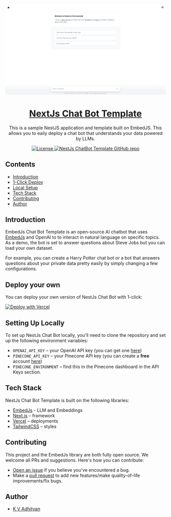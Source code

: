 <a href="https://gpt-chat-bot-nextjs.vercel.app">
  <img alt="Chat bot built with EmbedJs" src="/app/opengraph-image.png">
  <h1 align="center">NextJs Chat Bot Template</h1>
</a>

<p align="center">
  This is a sample NestJS application and template built on EmbedJS. This allows you to eaily deploy a chat bot that understands your data powered by LLMs.
</p>

<p align="center">
  <a href="https://github.com/llmembed/chat-bot-nextjs-template/blob/main/LICENSE">
    <img src="https://img.shields.io/github/license/llmembed/chat-bot-nextjs-template?label=license&logo=github&color=f80&logoColor=fff" alt="License" />
  </a>
  <a href="https://github.com/license/chat-bot-nextjs-template"><img src="https://img.shields.io/github/stars/license/chat-bot-nextjs-template?style=social" alt="NestJs ChatBot Template GitHub repo"></a>
</p>

## Contents

-   [Introduction](#introduction)
-   [1-Click Deploy](#deploy-your-own)
-   [Local Setup](#setting-up-locally)
-   [Tech Stack](#tech-stack)
-   [Contributing](#contributing)
-   [Author](#author)

## Introduction

EmbedJs Chat Bot Template is an open-source AI chatbot that uses [EmbedJs](https://github.com/llmembed/embedjs) and OpenAI to to interact in natural language on specific topics. As a demo, the bot is set to answer questions about Steve Jobs but you can load your own dataset.

For example, you can create a Harry Potter chat bot or a bot that answers questions about your private data pretty easily by simply changing a few configurations.

## Deploy your own

You can deploy your own version of NestJs Chat Bot with 1-click:

[![Deploy with Vercel](https://vercel.com/button)](https%3A%2F%2Fvercel.com%2Fnew%2Fclone%3Fdemo-title%3DEmbedJs%20%E2%80%93%20Chat%20Bot%26demo-description%3DAI%20chatbot%20that%20uses%20OpenAI%20and%20EmbedJs%20to%20answer%20questions%20on%20any%20private%20dataset.%20This%20demo%20application%20is%20set%20to%20answer%20questions%20about%20Steve%20Jobs.%26demo-url%3Dhttps%3A%2F%2Fgpt-chat-bot-nextjs.vercel.app%26project-name%3DEmbedJs%20Chat%20Bot%20Example%26repository-name%3Dchat-bot-nextjs-template%26repository-url%3Dhttps%3A%2F%2Fgithub.com%2Fllmembed%2Fchat-bot-nextjs-template%26from%3Dtemplates%26skippable-integrations%3D1%26env%3DOPENAI_API_KEY%26envDescription%3DGet%20your%20OpenAI%20API%20key%20here%3A%26envLink%3Dhttps%3A%2F%2Fplatform.openai.com%2Faccount%2Fapi-keys)

## Setting Up Locally

To set up NestJs Chat Bot locally, you'll need to clone the repository and set up the following environment variables:

-   `OPENAI_API_KEY` – your OpenAI API key (you can get one [here](https://platform.openai.com/account/api-keys))
-   `PINECONE_API_KEY` – your Pinecone API key (you can create a **free** account [here](https://www.pinecone.io/))
-   `PINECONE_ENVIRONMENT` – find this in the Pinecone dashboard in the API Keys section.

## Tech Stack

NestJs Chat Bot Template is built on the following libraries:

-   [EmbedJs](https://github.com/llmembed/embedjs) - LLM and Embeddings
-   [Next.js](https://nextjs.org/) – framework
-   [Vercel](https://vercel.com) – deployments
-   [TailwindCSS](https://tailwindcss.com/) – styles

## Contributing

This project and the EmbedJs library are both fully open source. We welcome all PRs and suggestions. Here's how you can contribute:

-   [Open an issue](https://github.com/llmembed/chat-bot-nextjs-template/issues) if you believe you've encountered a bug.
-   Make a [pull request](https://github.com/llmembed/chat-bot-nextjs-template/pull) to add new features/make quality-of-life improvements/fix bugs.

## Author

-   [K V Adhityan](https://adhityan.com/)
